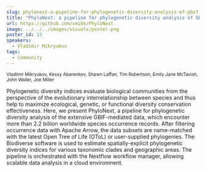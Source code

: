 ```yaml
---
slug: phylonext-a-pipeline-for-phylogenetic-diversity-analysis-of-gbif-mediated-data-in-the-cloud
title: "PhyloNext: a pipeline for phylogenetic diversity analysis of GBIF-mediated data in the cloud"
url: https://github.com/vmikk/PhyloNext
image: ../../../images/visuals/poster.png
poster_id: 13
speakers:
  - Vladimir Mikryukov
tags:
  - Community
---
```

<div className="mb-8">
  <small className="typo-small">
    Vladimir Mikryukov, Kessy Abarenkov, Shawn Laffan, Tim Robertson, Emily Jane McTavish, John Waller, Joe Miller
  </small>
</div>

Phylogenetic diversity indices evaluate biological communities from the perspective of the evolutionary interrelationship between species and thus help to maximize ecological, genetic, or functional diversity conservation effectiveness. Here, we present PhyloNext, a pipeline for phylogenetic diversity analysis of the extensive GBIF-mediated data, which encounter more than 2.2 billion worldwide species occurrence records. After filtering occurrence data with Apache Arrow, the data subsets are name-matched with the latest Open Tree of Life (OToL) or user-supplied phylogenies. The Biodiverse software is used to estimate spatially-explicit phylogenetic diversity indices for various taxonomic clades and geographic areas. The pipeline is orchestrated with the Nextflow workflow manager, allowing scalable data analysis in a cloud environment.
